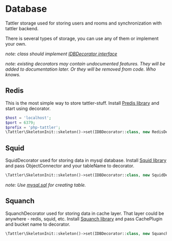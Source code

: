 # Database

Tattler storage used for storing users and rooms and synchronization with tattler backend.

There is several types of storage, you can use any of them or implement your own.

_note: class should implement [IDBDecorator interface](https://github.com/Oktopost/Tattler-php/blob/master/src/Tattler/Base/Decorators/IDBDecorator.php)_

_note: existing decorators may contain undocumented features. They will be added to documentation later. 
Or they will be removed from code. Who knows._

## Redis
This is the most simple way to store tattler-stuff. Install [Predis library](https://github.com/nrk/predis) and 
start using decorator.

```php
$host = 'localhost';
$port = 6379;
$prefix = 'php-tattler';
\Tattler\SkeletonInit::skeleton()->set(IDBDecorator::class, new RedisDecorator($host, $port, $prefix));
```

## Squid
SquidDecorator used for storing data in mysql database. Install [Squid library](https://github.com/Oktopost/Squid) and 
pass ObjectConnector and your tableName to decorator.

```php
\Tattler\SkeletonInit::skeleton()->set(IDBDecorator::class, new SquidDecorator($objectConector, $tableName));
```

_note: Use [mysql.sql](https://github.com/Oktopost/Tattler-php/blob/master/db/mysql.sql) for creating table._

## Squanch
SquanchDecorator used for storing data in cache layer. That layer could be anywhere - redis, squid, etc. Install 
[Squanch library](https://github.com/Oktopost/Squanch) and pass CachePlugin and bucket name to decorator.

```php
\Tattler\SkeletonInit::skeleton()->set(IDBDecorator::class, new SquanchDecorator($cachePlugin, 'php-tattler'));
```